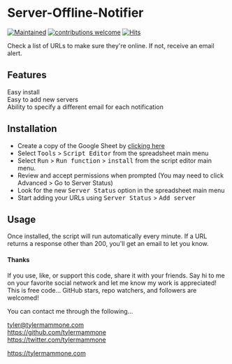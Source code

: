 # Server-Offline-Notifier

[![Maintained](https://img.shields.io/maintenance/yes/2020)](https://github.com/tylermammone/Server-Offline-Notifier/commits/master) [![contributions welcome](https://img.shields.io/badge/contributions-welcome-brightgreen.svg?style=flat)](https://github.com/tylermammone/Server-Offline-Notifier/issues) [![Hits](https://hits.seeyoufarm.com/api/count/incr/badge.svg?url=https%3A%2F%2Fgithub.com%2Ftylermammone%2FServer-Offline-Notifier&count_bg=%2379C83D&title_bg=%23555555&icon=&icon_color=%23E7E7E7&title=hits&edge_flat=false)](https://hits.seeyoufarm.com)

Check a list of URLs to make sure they're online. If not, receive an email alert.

## Features
Easy install  
Easy to add new servers  
Ability to specify a different email for each notification

## Installation
- Create a copy of the Google Sheet by [clicking here](https://docs.google.com/spreadsheets/d/1GbBYBZnexnS2muCvbrZCVJ0L--6yj3DzRBq4B3hVMvE/copy#gid=1027921129)
- Select <kbd>Tools</kbd> > <kbd>Script Editor</kbd> from the spreadsheet main menu
- Select <kbd>Run</kbd> > <kbd>Run function</kbd> > <kbd>install</kbd> from the script editor main menu.
- Review and accept permissions when prompted (You may need to click Advanced > Go to Server Status)
- Look for the new <kbd>Server Status</kbd> option in the spreadsheet main menu
- Start adding your URLs using <kbd>Server Status</kbd> > <kbd>Add server</kbd>

## Usage
Once installed, the script will run automatically every minute. If a URL returns a response other than 200, you'll get an email to let you know.

#### Thanks
If you use, like, or support this code, share it with your friends. Say hi to me on your favorite social network and let me know my work is appreciated! This is free code... GitHub stars, repo watchers, and followers are welcomed!  

You can contact me through the following...  

tyler@tylermammone.com  
https://github.com/tylermammone  
https://twitter.com/tylermammone

https://tylermammone.com

